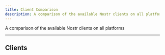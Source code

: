 ```yaml
---
title: Client Comparison
description: A comparison of the available Nostr clients on all platforms
---
```


A comparison of the available Nostr clients on all platforms

---

## Clients
